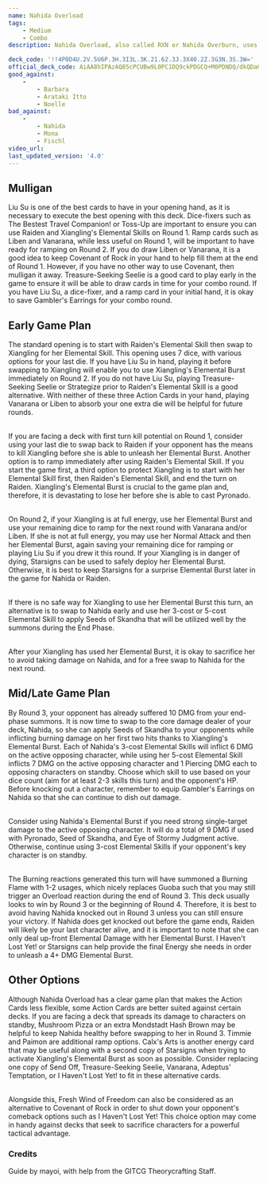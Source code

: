 ```yaml
---
name: Nahida Overload
tags:
    - Medium
    - Combo
description: Nahida Overload, also called RXN or Nahida Overburn, uses the combined power of Summons, Xiangling's Elemental Burst, and Nahida's Seeds of Skandha to deliver high single target damage with a dash of Piercing Damage to close out games early. Although this deck has no regional or elemental resonance, the character synergy and multitude of reactions (ReaXioNs, if you will) more than makes up for it with its high damage output by Rounds 3-4.

deck_code: '!!4P0D4U.2V.5U6P.3H.3I3L.3K.21.62.3J.3X40.2Z.3G3N.3S.3W='
official_deck_code: AiAA8hIPAzAQ85cPCUBw9L0PC1DQ9ckPDGCQ+M0PDNDQ/dkQDaGQCtsQD7EQC/EQD+AA
good_against:
    - 
        - Barbara
        - Arataki Itto
        - Noelle
bad_against:
    - 
        - Nahida
        - Mona
        - Fischl
video_url: 
last_updated_version: '4.0'
--- 
```


## Mulligan
<CardRow :cards= "['Liu Su', 'Liben', 'Vanarana', 'Treasure-Seeking Seelie', 'The Bestest Travel Companion!']"></CardRow>

Liu Su is one of the best cards to have in your opening hand, as it is necessary to execute the best opening with this deck. Dice-fixers such as The Bestest Travel Companion! or Toss-Up are important to ensure you can use Raiden and Xiangling's Elemental Skills on Round 1. Ramp cards such as Liben and Vanarana, while less useful on Round 1, will be important to have ready for ramping on Round 2. If you do draw Liben or Vanarana, it is a good idea to keep Covenant of Rock in your hand to help fill them at the end of Round 1. However, if you have no other way to use Covenant, then mulligan it away. Treasure-Seeking Seelie is a good card to play early in the game to ensure it will be able to draw cards in time for your combo round. If you have Liu Su, a dice-fixer, and a ramp card in your initial hand, it is okay to save Gambler's Earrings for your combo round.

## Early Game Plan

The standard opening is to start with Raiden's Elemental Skill then swap to Xiangling for her Elemental Skill. This opening uses 7 dice, with various options for your last die. If you have Liu Su in hand, playing it before swapping to Xiangling will enable you to use Xiangling's Elemental Burst immediately on Round 2. If you do not have Liu Su, playing Treasure-Seeking Seelie or Strategize prior to Raiden's Elemental Skill is a good alternative. With neither of these three Action Cards in your hand, playing Vanarana or Liben to absorb your one extra die will be helpful for future rounds. <br><br>

If you are facing a deck with first turn kill potential on Round 1, consider using your last die to swap back to Raiden if your opponent has the means to kill Xiangling before she is able to unleash her Elemental Burst. Another option is to ramp immediately after using Raiden's Elemental Skill. If you start the game first, a third option to protect Xiangling is to start with her Elemental Skill first, then Raiden's Elemental Skill, and end the turn on Raiden. Xiangling's Elemental Burst is crucial to the game plan and, therefore, it is devastating to lose her before she is able to cast Pyronado.<br><br>

On Round 2, if your Xiangling is at full energy, use her Elemental Burst and use your remaining dice to ramp for the next round with Vanarana and/or Liben. If she is not at full energy, you may use her Normal Attack and then her Elemental Burst, again saving your remaining dice for ramping or playing Liu Su if you drew it this round. If your Xiangling is in danger of dying, Starsigns can be used to safely deploy her Elemental Burst. Otherwise, it is best to keep Starsigns for a surprise Elemental Burst later in the game for Nahida or Raiden.<br><br>

If there is no safe way for Xiangling to use her Elemental Burst this turn, an alternative is to swap to Nahida early and use her 3-cost or 5-cost Elemental Skill to apply Seeds of Skandha that will be utilized well by the summons during the End Phase.<br><br>

After your Xiangling has used her Elemental Burst, it is okay to sacrifice her to avoid taking damage on Nahida, and for a free swap to Nahida for the next round.

## Mid/Late Game Plan
<CardRow :cards= "['Gambler\'s Earrings', 'I Haven\'t Lost Yet!', 'Adeptus\' Temptation', 'Lotus Flower Crisp']"></CardRow>

By Round 3, your opponent has already suffered 10 DMG from your end-phase summons. It is now time to swap to the core damage dealer of your deck, Nahida, so she can apply Seeds of Skandha to your opponents while inflicting burning damage on her first two hits thanks to Xiangling's Elemental Burst. Each of Nahida's 3-cost Elemental Skills will inflict 6 DMG on the active opposing character, while using her 5-cost Elemental Skill inflicts 7 DMG on the active opposing character and 1 Piercing DMG each to opposing characters on standby. Choose which skill to use based on your dice count (aim for at least 2-3 skills this turn) and the opponent's HP. Before knocking out a character, remember to equip Gambler's Earrings on Nahida so that she can continue to dish out damage.<br><br> 

Consider using Nahida's Elemental Burst if you need strong single-target damage to the active opposing character. It will do a total of 9 DMG if used with Pyronado, Seed of Skandha, and Eye of Stormy Judgment active. Otherwise, continue using 3-cost Elemental Skills if your opponent's key character is on standby.<br><br>

The Burning reactions generated this turn will have summoned a Burning Flame with 1-2 usages, which nicely replaces Guoba such that you may still trigger an Overload reaction during the end of Round 3. 
This deck usually looks to win by Round 3 or the beginning of Round 4. Therefore, it is best to avoid having Nahida knocked out in Round 3 unless you can still ensure your victory. If Nahida does get knocked out before the game ends, Raiden will likely be your last character alive, and it is important to note that she can only deal up-front Elemental Damage with her Elemental Burst. I Haven't Lost Yet! or Starsigns can help provide the final Energy she needs in order to unleash a 4+ DMG Elemental Burst.

 ## Other Options

<CardRow :cards= "['Mushroom Pizza', 'Timmie', 'Calx\'s Arts', 'Paimon', 'Fresh Wind of Freedom']"></CardRow>

Although Nahida Overload has a clear game plan that makes the Action Cards less flexible, some Action Cards are better suited against certain decks. If you are facing a deck that spreads its damage to characters on standby, Mushroom Pizza or an extra Mondstadt Hash Brown may be helpful to keep Nahida healthy before swapping to her in Round 3. Timmie and Paimon are additional ramp options. Calx's Arts is another energy card that may be useful along with a second copy of Starsigns when trying to activate Xiangling's Elemental Burst as soon as possible. Consider replacing one copy of Send Off, Treasure-Seeking Seelie, Vanarana, Adeptus' Temptation, or I Haven't Lost Yet! to fit in these alternative cards. <br><br>

Alongside this, Fresh Wind of Freedom can also be considered as an alternative to Covenant of Rock in order to shut down your opponent's comeback options such as I Haven't Lost Yet! This choice option may come in handy against decks that seek to sacrifice characters for a powerful tactical advantage.

### Credits
Guide by mayoi, with help from the GITCG Theorycrafting Staff.


